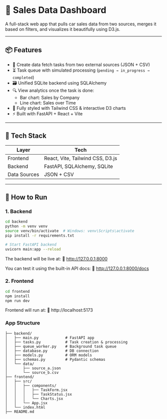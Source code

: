# 🚗 Sales Data Dashboard

A full-stack web app that pulls car sales data from two sources, merges it based on filters, and visualizes it beautifully using D3.js.

---

## 📦 Features

- 🧾 Create data fetch tasks from two external sources (JSON + CSV)
- ⏳ Task queue with simulated processing (`pending → in_progress → completed`)
- 🗃️ Unified SQLite backend using SQLAlchemy
- 🔍 View analytics once the task is done:
  - Bar chart: Sales by Company
  - Line chart: Sales over Time
- 🎨 Fully styled with Tailwind CSS & interactive D3 charts
- ⚡ Built with FastAPI + React + Vite

---

## 🧱 Tech Stack

| Layer        | Tech                    |
| ------------ | ----------------------- |
| Frontend     | React, Vite, Tailwind CSS, D3.js |
| Backend      | FastAPI, SQLAlchemy, SQLite |
| Data Sources | JSON + CSV              |

---

## 🚀 How to Run

### 1. Backend

```bash
cd backend
python -m venv venv
source venv/bin/activate  # Windows: venv\Scripts\activate
pip install -r requirements.txt

# Start FastAPI backend
uvicorn main:app --reload
```

The backend will be live at:
📍 http://127.0.0.1:8000

You can test it using the built-in API docs:
🔗 http://127.0.0.1:8000/docs

###  2. Frontend
```bash
cd frontend
npm install
npm run dev
```

Frontend will run at:
📍 http://localhost:5173


### App Structure
```Narravance/
├── backend/
│   ├── main.py            # FastAPI app
│   ├── tasks.py           # Task creation & processing
│   ├── queue_worker.py    # Background task queue
│   ├── database.py        # DB connection
│   ├── models.py          # ORM models
│   ├── schemas.py         # Pydantic schemas
│   └── data/
│       ├── source_a.json
│       └── source_b.csv
├── frontend/
│   ├── src/
│   │   ├── components/
│   │   │   ├── TaskForm.jsx
│   │   │   ├── TaskStatus.jsx
│   │   │   └── Charts.jsx
│   │   └── App.jsx
│   └── index.html
├── README.md
```
